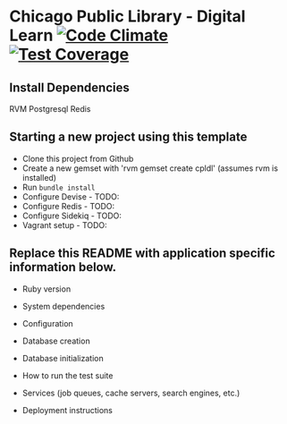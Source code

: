 # Chicago Public Library - Digital Learn [![Code Climate](https://codeclimate.com/github/PublicLibraryAssoc/cpldl/badges/gpa.svg)](https://codeclimate.com/github/PublicLibraryAssoc/cpldl) [![Test Coverage](https://codeclimate.com/github/PublicLibraryAssoc/cpldl/badges/coverage.svg)](https://codeclimate.com/github/PublicLibraryAssoc/cpldl/coverage)

## Install Dependencies
RVM
Postgresql
Redis

## Starting a new project using this template

* Clone this project from Github
* Create a new gemset with 'rvm gemset create cpldl' (assumes rvm is installed)
* Run `bundle install`
* Configure Devise - TODO:
* Configure Redis - TODO:
* Configure Sidekiq - TODO:
* Vagrant setup - TODO:

## Replace this README with application specific information below.

* Ruby version

* System dependencies

* Configuration

* Database creation

* Database initialization

* How to run the test suite

* Services (job queues, cache servers, search engines, etc.)

* Deployment instructions

